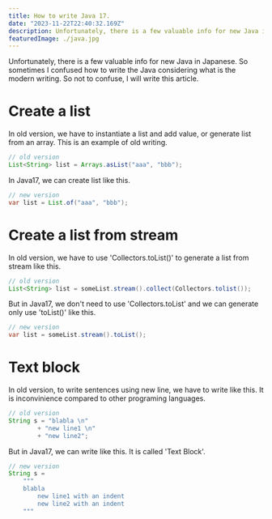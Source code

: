 ```yaml
---
title: How to write Java 17.
date: "2023-11-22T22:40:32.169Z"
description: Unfortunately, there is a few valuable info for new Java in Japanese. So sometimes I confused how to write the Java considering what is the modern writing. So not to confuse, I will write this article.
featuredImage: ./java.jpg
---
```


Unfortunately, there is a few valuable info for new Java in Japanese. So sometimes I confused how to write the Java considering what is the modern writing. So not to confuse, I will write this article.

# Create a list

In old version, we have to instantiate a list and add value, or generate list from an array.
This is an example of old writing.
```Java
// old version
List<String> list = Arrays.asList("aaa", "bbb");
```

In Java17, we can create list like this.
```Java
// new version
var list = List.of("aaa", "bbb");
```

# Create a list from stream

In old version, we have to use 'Collectors.toList()' to generate a list from stream like this.

```Java
// old version
List<String> list = someList.stream().collect(Collectors.tolist());
```

But in Java17, we don't need to use 'Collectors.toList' and we can generate only use 'toList()' like this.

```Java
// new version
var list = someList.stream().toList();
```

# Text block
In old version, to write sentences using new line, we have to write like this. It is inconvinience compared to other programing languages.

```Java
// old version
String s = "blabla \n"
        + "new line1 \n"
        + "new line2";
```

But in Java17, we can write like this. It is called 'Text Block'.
```Java
// new version
String s = 
    """
    blabla
        new line1 with an indent
        new line2 with an indent
    """
```


